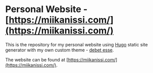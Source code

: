 # Personal Website - [https://miikanissi.com/](https://miikanissi.com/)

This is the repository for my personal website using [Hugo](https://gohugo.io/) static
site generator with my own custom theme -
[debet esse](https://github.com/miikanissi/debet-esse).

The website can be found at [https://miikanissi.com/](https://miikanissi.com/).
